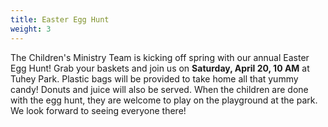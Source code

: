 ```yaml
---
title: Easter Egg Hunt
weight: 3
---
```


The Children's Ministry Team is kicking off spring with our annual Easter Egg Hunt! Grab your baskets and join us on **Saturday, April 20, 10 AM** at Tuhey Park. Plastic bags will be provided to take home all that yummy candy! Donuts and juice will also be served. When the children are done with the egg hunt, they are welcome to play on the playground at the park. We look forward to seeing everyone there!